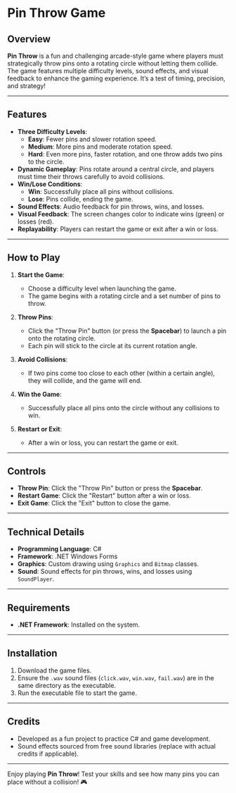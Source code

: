 # Pin Throw Game

## Overview
**Pin Throw** is a fun and challenging arcade-style game where players must strategically throw pins onto a rotating circle without letting them collide. The game features multiple difficulty levels, sound effects, and visual feedback to enhance the gaming experience. It’s a test of timing, precision, and strategy!

---

## Features
- **Three Difficulty Levels**:
  - **Easy**: Fewer pins and slower rotation speed.
  - **Medium**: More pins and moderate rotation speed.
  - **Hard**: Even more pins, faster rotation, and one throw adds two pins to the circle.
- **Dynamic Gameplay**: Pins rotate around a central circle, and players must time their throws carefully to avoid collisions.
- **Win/Lose Conditions**:
  - **Win**: Successfully place all pins without collisions.
  - **Lose**: Pins collide, ending the game.
- **Sound Effects**: Audio feedback for pin throws, wins, and losses.
- **Visual Feedback**: The screen changes color to indicate wins (green) or losses (red).
- **Replayability**: Players can restart the game or exit after a win or loss.

---

## How to Play
1. **Start the Game**:
   - Choose a difficulty level when launching the game.
   - The game begins with a rotating circle and a set number of pins to throw.

2. **Throw Pins**:
   - Click the "Throw Pin" button (or press the **Spacebar**) to launch a pin onto the rotating circle.
   - Each pin will stick to the circle at its current rotation angle.

3. **Avoid Collisions**:
   - If two pins come too close to each other (within a certain angle), they will collide, and the game will end.

4. **Win the Game**:
   - Successfully place all pins onto the circle without any collisions to win.

5. **Restart or Exit**:
   - After a win or loss, you can restart the game or exit.

---

## Controls
- **Throw Pin**: Click the "Throw Pin" button or press the **Spacebar**.
- **Restart Game**: Click the "Restart" button after a win or loss.
- **Exit Game**: Click the "Exit" button to close the game.

---

## Technical Details
- **Programming Language**: C#
- **Framework**: .NET Windows Forms
- **Graphics**: Custom drawing using `Graphics` and `Bitmap` classes.
- **Sound**: Sound effects for pin throws, wins, and losses using `SoundPlayer`.

---

## Requirements
- **.NET Framework**: Installed on the system.

---

## Installation
1. Download the game files.
2. Ensure the `.wav` sound files (`click.wav`, `win.wav`, `fail.wav`) are in the same directory as the executable.
3. Run the executable file to start the game.

---

## Credits
- Developed as a fun project to practice C# and game development.
- Sound effects sourced from free sound libraries (replace with actual credits if applicable).

---

Enjoy playing **Pin Throw**! Test your skills and see how many pins you can place without a collision! 🎮
